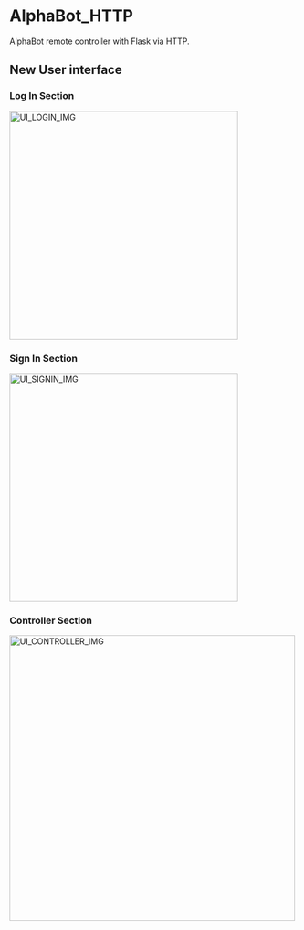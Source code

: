 # AlphaBot_HTTP
AlphaBot remote controller with Flask via HTTP.


## New User interface

### Log In Section
<img alt="UI_LOGIN_IMG" src="https://github.com/nikmaffi/AlphaBot_HTTP/blob/main/documentation/UI_LOGIN.png" width="400">

### Sign In Section
<img alt="UI_SIGNIN_IMG" src="https://github.com/nikmaffi/AlphaBot_HTTP/blob/main/documentation/UI_SIGNIN.png" width="400">

### Controller Section
<img alt="UI_CONTROLLER_IMG" src="https://github.com/nikmaffi/AlphaBot_HTTP/blob/main/documentation/UI_CONTROLLER.png" width="500">
